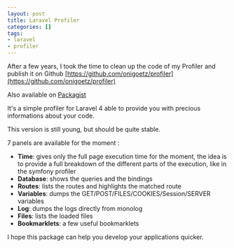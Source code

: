 ```yaml
---
layout: post
title: Laravel Profiler
categories: []
tags:
- laravel
- profiler
---
```


After a few years, I took the time to clean up the code of my Profiler and publish it on Github
[https://github.com/onigoetz/profiler](https://github.com/onigoetz/profiler)

Also available on [Packagist](https://packagist.org/packages/onigoetz/profiler)

It's a simple profiler for Laravel 4 able to provide you with precious informations about your code.

This version is still young, but should be quite stable.

7 panels are available for the moment :

- __Time__: gives only the full page execution time for the moment, the idea is to provide a full breakdown of the different parts of the execution, like in the symfony profiler
- __Database__: shows the queries and the bindings
- __Routes__: lists the routes and highlights the matched route
- __Variables__: dumps the GET/POST/FILES/COOKIES/Session/SERVER variables
- __Log__: dumps the logs directly from monolog
- __Files__: lists the loaded files
- __Bookmarklets__: a few useful bookmarklets

I hope this package can help you develop your applications quicker.

